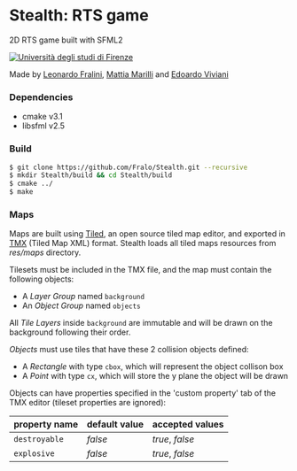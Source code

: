 # Stealth: RTS game
2D RTS game built with SFML2

[![Università degli studi di Firenze](https://i.imgur.com/1NmBfH0.png)](https://ingegneria.unifi.it)

Made by [Leonardo Fralini](https://github.com/Fralo), [Mattia Marilli](https://github.com/mattiamarilli) and [Edoardo Viviani](https://github.com/vivedo)

### Dependencies
 - cmake v3.1
 - libsfml v2.5

### Build
```sh
$ git clone https://github.com/Fralo/Stealth.git --recursive
$ mkdir Stealth/build && cd Stealth/build
$ cmake ../
$ make
```

### Maps
Maps are built using [Tiled](https://www.mapeditor.org/), an open source tiled map editor, and exported in [TMX](https://doc.mapeditor.org/en/stable/reference/tmx-map-format/) (Tiled Map XML) format.
Stealth loads all tiled maps resources from *res/maps* directory.

Tilesets must be included in the TMX file, and the map must contain the following objects:
 - A *Layer Group* named `background`
 - An *Object Group* named `objects`

All *Tile Layers* inside `background` are immutable and will be drawn on the background following their order.

*Objects* must use tiles that have these 2 collision objects defined:
 - A *Rectangle* with type `cbox`, which will represent the object collison box
 - A *Point* with type `cx`, which will store the y plane the object will be drawn
 
Objects can have properties specified in the 'custom property' tab of the TMX editor (tileset properties are ignored):

| property name | default value | accepted values |
| --- | --- | --- |
| `destroyable` | *false* | *true*, *false* |
| `explosive` | *false* | *true*, *false* | 
